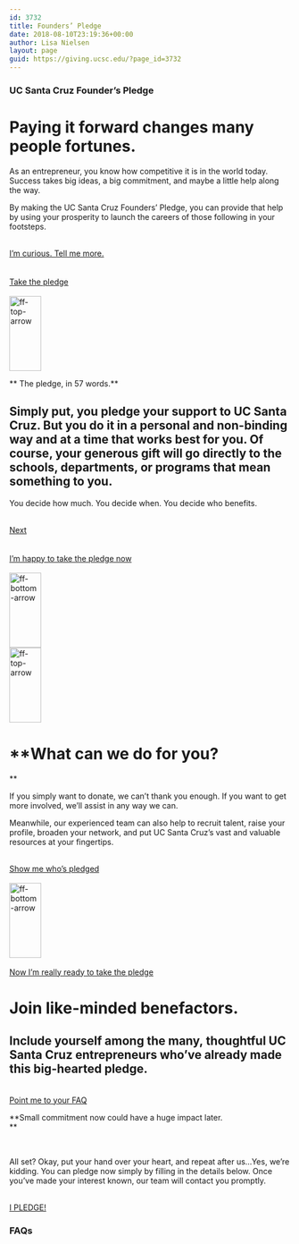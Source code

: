 ```yaml
---
id: 3732
title: Founders’ Pledge
date: 2018-08-10T23:19:36+00:00
author: Lisa Nielsen
layout: page
guid: https://giving.ucsc.edu/?page_id=3732
---
```

### UC Santa Cruz Founder&#8217;s Pledge

# Paying **it forward changes many people fortunes.**

As an entrepreneur, you know how competitive it is in the world today. Success takes big ideas, a big commitment, and maybe a little help along the way.

By making the UC Santa Cruz Founders’ Pledge, you can provide that help by using your prosperity to launch the careers of those following in your footsteps.

<a role="button" href="#special" target="_self"><br /> I&#8217;m curious. Tell me more.<br /> </a>  
<a role="button" href="#special" target="_self"><br /> Take the pledge<br /> </a>  
<img title="ff-top-arrow" src="https://fullscreen.demos.wpbeaverbuilder.com/wp-content/uploads/sites/16/2015/11/ff-top-arrow.png" alt="ff-top-arrow" width="57" height="134" /> 

** The pledge, in 57 words.**

## Simply put, you pledge your support to UC Santa Cruz. But you do it in a personal and non-binding way and at a time that works best for you. Of course, your generous gift will go directly to the schools, departments, or programs that mean something to you.

You decide how much. You decide when. You decide who benefits.

<a role="button" href="#thankyou" target="_self"><br /> Next<br /> </a>  
<a role="button" href="#pledge" target="_self"><br /> I&#8217;m happy to take the pledge now<br /> </a>  
<img title="ff-bottom-arrow" src="https://fullscreen.demos.wpbeaverbuilder.com/wp-content/uploads/sites/16/2015/11/ff-bottom-arrow.png" alt="ff-bottom-arrow" width="57" height="134" />  
<img title="ff-top-arrow" src="https://fullscreen.demos.wpbeaverbuilder.com/wp-content/uploads/sites/16/2015/11/ff-top-arrow.png" alt="ff-top-arrow" width="57" height="134" /> 

# **What can we do for you?  
** 

If you simply want to donate, we can’t thank you enough. If you want to get more involved, we’ll assist in any way we can.

Meanwhile, our experienced team can also help to recruit talent, raise your profile, broaden your network, and put UC Santa Cruz’s vast and valuable resources at your fingertips.

<a role="button" href="#impact" target="_self"><br /> Show me who’s pledged<br /> </a>  
<img title="ff-bottom-arrow" src="https://fullscreen.demos.wpbeaverbuilder.com/wp-content/uploads/sites/16/2015/11/ff-bottom-arrow.png" alt="ff-bottom-arrow" width="57" height="134" />  
<a role="button" href="#pledge" target="_self"><br /> Now I&#8217;m really ready to take the pledge<br /> </a>

# Join like-minded benefactors.

## Include yourself among the many, thoughtful UC Santa Cruz entrepreneurs who’ve already made this big-hearted pledge.

<a role="button" href="#faq" target="_self"><br /> Point me to your FAQ<br /> </a>

**Small commitment now could have a huge impact later.  
** 

&nbsp;

All set? Okay, put your hand over your heart, and repeat after us…Yes, we’re kidding. You can pledge now simply by filling in the details below. Once you’ve made your interest known, our team will contact you promptly.

<a role="button" href="#top" target="_self"><br /> I PLEDGE!<br /> </a>

### FAQs